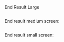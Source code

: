 End Result Large

<img src="">

End result medium screen:

<img src="">

End result small screen:

<img src="">
